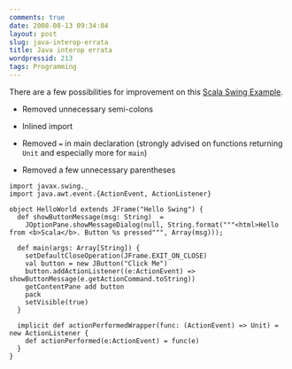 ```yaml
---
comments: true
date: 2008-08-13 09:34:04
layout: post
slug: java-interop-errata
title: Java interop errata
wordpressid: 213
tags: Programming
---
```


There are a few possibilities for improvement on this [Scala Swing Example](http://blog.thinkrelevance.com/2008/8/12/java-next-2-java-interop).




  
  * Removed unnecessary semi-colons

  
  * Inlined import

  
  * Removed `=` in main declaration (strongly advised on functions returning `Unit` and especially more for `main`)

  
  * Removed a few unnecessary parentheses




    
~~~{.Scala}
import javax.swing._
import java.awt.event.{ActionEvent, ActionListener}

object HelloWorld extends JFrame("Hello Swing") {
  def showButtonMessage(msg: String)  =
    JOptionPane.showMessageDialog(null, String.format("""<html>Hello from <b>Scala</b>. Button %s pressed""", Array(msg)));

  def main(args: Array[String]) {
    setDefaultCloseOperation(JFrame.EXIT_ON_CLOSE)
    val button = new JButton("Click Me")
    button.addActionListener((e:ActionEvent) => showButtonMessage(e.getActionCommand.toString))
    getContentPane add button
    pack
    setVisible(true)
  }

  implicit def actionPerformedWrapper(func: (ActionEvent) => Unit) = new ActionListener {
    def actionPerformed(e:ActionEvent) = func(e)
  }
}
~~~
